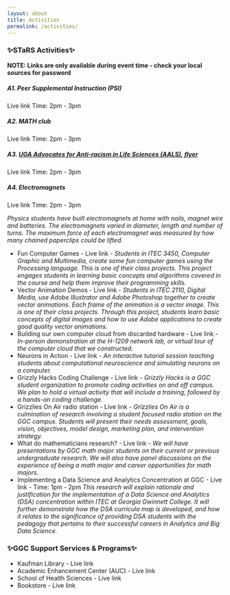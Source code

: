 ```yaml
---
layout: about
title: Activities
permalink: /activities/
---
```


<h3>✨STaRS Activities✨</h3>

**NOTE: Links are only available during event time - check your local sources for password**
   
##### A1. Peer Supplemental Instruction (PSI)
Live link Time: 2pm - 3pm
##### A2. MATH club 
Live link Time: 2pm - 3pm

##### A3. [UGA Advocates for Anti-racism in Life Sciences (AALS)](https://aarlifesci.wixsite.com/website), [flyer](/stars2021/images/AARLS-flyer.pdf) 
Live link Time: 2pm - 3pm

##### A4. Electromagnets 
Live link Time: 2pm - 3pm

_Physics students have built electromagnets at home with nails, magnet wire and batteries.   The electromagnets varied in diameter, length and number of turns.  The maximum force of each electromagnet was measured by how many chained paperclips could be lifted._
* Fun Computer Games - Live link - _Students in ITEC 3450, Computer Graphic and Multimedia, create some fun computer games using the Processing language. This is one of their class projects. This project engages students in learning basic concepts and algorithms covered in the course and help them improve their programming skills._
* Vector Animation Demos - Live link - _Students in ITEC 2110, Digital Media, use Adobe Illustrator and Adobe Photoshop together to create vector animations. Each frame of the animation is a vector image. This is one of their class projects. Through this project, students learn basic concepts of digital images and how to use Adobe applications to create good quality vector animations._
* Building our own computer cloud from discarded hardware - Live link - _In-person demonstration at the H-1209 network lab, or virtual tour of the computer cloud that we constructed._
* Neurons in Action - Live link - _An interactive tutorial session teaching students about computational neuroscience and simulating neurons on a computer._
* Grizzly Hacks Coding Challenge - Live link - _Grizzly Hacks is a GGC student organization to promote coding activities on and off campus. We plan to hold a virtual activity that will include a training, followed by a hands-on coding challenge._
* Grizzlies On Air radio station - Live link - _Grizzlies On Air is a culmination of research involving a student focused radio station on the GGC campus.  Students will present their needs assessment, goals, vision, objectives, model design, marketing plan, and intervention strategy._
* What do mathematicians research? - Live link - _We will have presentations by GGC math major students on their current or previous undergraduate research. We will also have panel discussions on the experience of being a math major and career opportunities for math majors._
* Implementing a Data Science and Analytics Concentration at GGC - 
Live link - Time: 1pm - 2pm
_This research will explain rationale and justification for the implementation of  a Data Science and Analytics (DSA) concentration within ITEC at Georgia Gwinnett College. It will further demonstrate how the DSA  curricula map is developed, and how it relates to the significance of providing DSA students with the pedagogy that pertains to their successful careers in Analytics and Big Data Science._ 

<h3>✨GGC Support Services & Programs✨</h3>

* Kaufman Library - Live link
* Academic Enhancement Center (AUC) - Live link
* School of Health Sciences - Live link
* Bookstore - Live link


